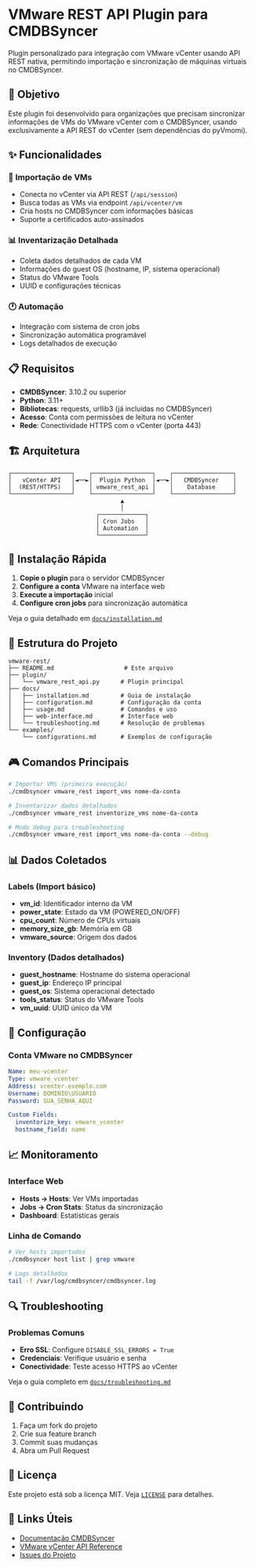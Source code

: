# VMware REST API Plugin para CMDBSyncer

Plugin personalizado para integração com VMware vCenter usando API REST nativa, permitindo importação e sincronização de máquinas virtuais no CMDBSyncer.

## 🎯 Objetivo

Este plugin foi desenvolvido para organizações que precisam sincronizar informações de VMs do VMware vCenter com o CMDBSyncer, usando exclusivamente a API REST do vCenter (sem dependências do pyVmomi).

## ✨ Funcionalidades

### 🔄 Importação de VMs
- Conecta no vCenter via API REST (`/api/session`)
- Busca todas as VMs via endpoint `/api/vcenter/vm`
- Cria hosts no CMDBSyncer com informações básicas
- Suporte a certificados auto-assinados

### 📊 Inventarização Detalhada
- Coleta dados detalhados de cada VM
- Informações do guest OS (hostname, IP, sistema operacional)
- Status do VMware Tools
- UUID e configurações técnicas

### 🕐 Automação
- Integração com sistema de cron jobs
- Sincronização automática programável
- Logs detalhados de execução

## 📋 Requisitos

- **CMDBSyncer**: 3.10.2 ou superior
- **Python**: 3.11+
- **Bibliotecas**: requests, urllib3 (já incluídas no CMDBSyncer)
- **Acesso**: Conta com permissões de leitura no vCenter
- **Rede**: Conectividade HTTPS com o vCenter (porta 443)

## 🏗️ Arquitetura

```
┌─────────────────┐    ┌─────────────────┐    ┌─────────────────┐
│   vCenter API   │◄──►│  Plugin Python  │◄──►│   CMDBSyncer    │
│  (REST/HTTPS)   │    │ vmware_rest_api │    │    Database     │
└─────────────────┘    └─────────────────┘    └─────────────────┘
                                ▲
                                │
                         ┌─────────────┐
                         │ Cron Jobs   │
                         │ Automation  │
                         └─────────────┘
```

## 🚀 Instalação Rápida

1. **Copie o plugin** para o servidor CMDBSyncer
2. **Configure a conta** VMware na interface web
3. **Execute a importação** inicial
4. **Configure cron jobs** para sincronização automática

Veja o guia detalhado em [`docs/installation.md`](docs/installation.md)

## 📁 Estrutura do Projeto

```
vmware-rest/
├── README.md                    # Este arquivo
├── plugin/
│   └── vmware_rest_api.py      # Plugin principal
├── docs/
│   ├── installation.md         # Guia de instalação
│   ├── configuration.md        # Configuração da conta
│   ├── usage.md                # Comandos e uso
│   ├── web-interface.md        # Interface web
│   └── troubleshooting.md      # Resolução de problemas
└── examples/
    └── configurations.md       # Exemplos de configuração
```

## 🎮 Comandos Principais

```bash
# Importar VMs (primeira execução)
./cmdbsyncer vmware_rest import_vms nome-da-conta

# Inventarizar dados detalhados
./cmdbsyncer vmware_rest inventorize_vms nome-da-conta

# Modo debug para troubleshooting
./cmdbsyncer vmware_rest import_vms nome-da-conta --debug
```

## 📊 Dados Coletados

### Labels (Import básico)
- **vm_id**: Identificador interno da VM
- **power_state**: Estado da VM (POWERED_ON/OFF)
- **cpu_count**: Número de CPUs virtuais
- **memory_size_gb**: Memória em GB
- **vmware_source**: Origem dos dados

### Inventory (Dados detalhados)
- **guest_hostname**: Hostname do sistema operacional
- **guest_ip**: Endereço IP principal
- **guest_os**: Sistema operacional detectado
- **tools_status**: Status do VMware Tools
- **vm_uuid**: UUID único da VM

## 🔧 Configuração

### Conta VMware no CMDBSyncer

```yaml
Name: meu-vcenter
Type: vmware_vcenter
Address: vcenter.exemplo.com
Username: DOMINIO\USUARIO
Password: SUA_SENHA_AQUI

Custom Fields:
  inventorize_key: vmware_vcenter
  hostname_field: name
```

## 📈 Monitoramento

### Interface Web
- **Hosts → Hosts**: Ver VMs importadas
- **Jobs → Cron Stats**: Status da sincronização
- **Dashboard**: Estatísticas gerais

### Linha de Comando
```bash
# Ver hosts importados
./cmdbsyncer host list | grep vmware

# Logs detalhados
tail -f /var/log/cmdbsyncer/cmdbsyncer.log
```

## 🔍 Troubleshooting

### Problemas Comuns
- **Erro SSL**: Configure `DISABLE_SSL_ERRORS = True`
- **Credenciais**: Verifique usuário e senha
- **Conectividade**: Teste acesso HTTPS ao vCenter

Veja o guia completo em [`docs/troubleshooting.md`](docs/troubleshooting.md)

## 🤝 Contribuindo

1. Faça um fork do projeto
2. Crie sua feature branch
3. Commit suas mudanças
4. Abra um Pull Request

## 📄 Licença

Este projeto está sob a licença MIT. Veja [`LICENSE`](../LICENSE) para detalhes.

## 🔗 Links Úteis

- [Documentação CMDBSyncer](https://docs.cmdbsyncer.de)
- [VMware vCenter API Reference](https://developer.vmware.com/apis/vsphere-automation/latest/)
- [Issues do Projeto](https://github.com/felipesoaresti/cmdbsyncer-plugins/issues)
